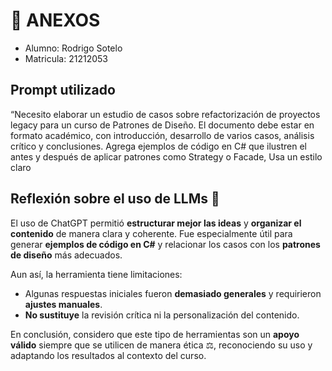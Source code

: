 # 📎 ANEXOS
- Alumno: Rodrigo Sotelo
- Matricula: 21212053

## Prompt utilizado

“Necesito elaborar un estudio de casos sobre refactorización de proyectos legacy para un curso de Patrones de Diseño. El documento debe estar en formato académico, con introducción, desarrollo de varios casos, análisis crítico y conclusiones. Agrega ejemplos de código en C# que ilustren el antes y después de aplicar patrones como Strategy o Facade, Usa un estilo claro

## Reflexión sobre el uso de LLMs 🤔

El uso de ChatGPT permitió **estructurar mejor las ideas** y **organizar el contenido** de manera clara y coherente. Fue especialmente útil para generar **ejemplos de código en C#** y relacionar los casos con los **patrones de diseño** más adecuados.

Aun así, la herramienta tiene limitaciones:

- Algunas respuestas iniciales fueron **demasiado generales** y requirieron **ajustes manuales**.  
- **No sustituye** la revisión crítica ni la personalización del contenido.

En conclusión, considero que este tipo de herramientas son un **apoyo válido** siempre que se utilicen de manera ética ⚖️, reconociendo su uso y adaptando los resultados al contexto del curso.
